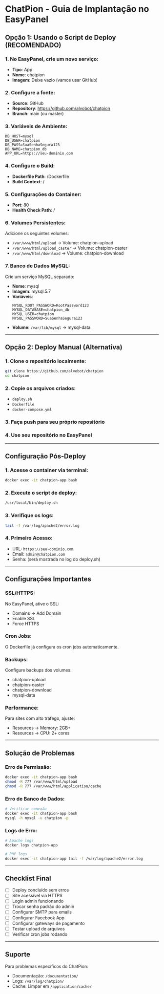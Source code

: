 # ChatPion - Guia de Implantação no EasyPanel

## Opção 1: Usando o Script de Deploy (RECOMENDADO)

### 1. No EasyPanel, crie um novo serviço:
- **Tipo**: App
- **Nome**: chatpion
- **Imagem**: Deixe vazio (vamos usar GitHub)

### 2. Configure a fonte:
- **Source**: GitHub
- **Repository**: https://github.com/alvobot/chatpion
- **Branch**: main (ou master)

### 3. Variáveis de Ambiente:
```env
DB_HOST=mysql
DB_USER=chatpion
DB_PASS=SuaSenhaSegura123
DB_NAME=chatpion_db
APP_URL=https://seu-dominio.com
```

### 4. Configure o Build:
- **Dockerfile Path**: /Dockerfile
- **Build Context**: /

### 5. Configurações do Container:
- **Port**: 80
- **Health Check Path**: /

### 6. Volumes Persistentes:
Adicione os seguintes volumes:
- `/var/www/html/upload` → Volume: chatpion-upload
- `/var/www/html/upload_caster` → Volume: chatpion-caster
- `/var/www/html/download` → Volume: chatpion-download

### 7. Banco de Dados MySQL:
Crie um serviço MySQL separado:
- **Nome**: mysql
- **Imagem**: mysql:5.7
- **Variáveis**:
  ```env
  MYSQL_ROOT_PASSWORD=RootPassword123
  MYSQL_DATABASE=chatpion_db
  MYSQL_USER=chatpion
  MYSQL_PASSWORD=SuaSenhaSegura123
  ```
- **Volume**: `/var/lib/mysql` → mysql-data

---

## Opção 2: Deploy Manual (Alternativa)

### 1. Clone o repositório localmente:
```bash
git clone https://github.com/alvobot/chatpion
cd chatpion
```

### 2. Copie os arquivos criados:
- `deploy.sh`
- `Dockerfile`
- `docker-compose.yml`

### 3. Faça push para seu próprio repositório

### 4. Use seu repositório no EasyPanel

---

## Configuração Pós-Deploy

### 1. Acesse o container via terminal:
```bash
docker exec -it chatpion-app bash
```

### 2. Execute o script de deploy:
```bash
/usr/local/bin/deploy.sh
```

### 3. Verifique os logs:
```bash
tail -f /var/log/apache2/error.log
```

### 4. Primeiro Acesso:
- URL: `https://seu-dominio.com`
- Email: `admin@chatpion.com`
- Senha: (será mostrada no log do deploy.sh)

---

## Configurações Importantes

### SSL/HTTPS:
No EasyPanel, ative o SSL:
- Domains → Add Domain
- Enable SSL
- Force HTTPS

### Cron Jobs:
O Dockerfile já configura os cron jobs automaticamente.

### Backups:
Configure backups dos volumes:
- chatpion-upload
- chatpion-caster
- chatpion-download
- mysql-data

### Performance:
Para sites com alto tráfego, ajuste:
- Resources → Memory: 2GB+
- Resources → CPU: 2+ cores

---

## Solução de Problemas

### Erro de Permissão:
```bash
docker exec -it chatpion-app bash
chmod -R 777 /var/www/html/upload
chmod -R 777 /var/www/html/application/cache
```

### Erro de Banco de Dados:
```bash
# Verificar conexão
docker exec -it chatpion-app bash
mysql -h mysql -u chatpion -p
```

### Logs de Erro:
```bash
# Apache logs
docker logs chatpion-app

# PHP logs
docker exec -it chatpion-app tail -f /var/log/apache2/error.log
```

---

## Checklist Final

- [ ] Deploy concluído sem erros
- [ ] Site acessível via HTTPS
- [ ] Login admin funcionando
- [ ] Trocar senha padrão do admin
- [ ] Configurar SMTP para emails
- [ ] Configurar Facebook App
- [ ] Configurar gateways de pagamento
- [ ] Testar upload de arquivos
- [ ] Verificar cron jobs rodando

---

## Suporte

Para problemas específicos do ChatPion:
- Documentação: `/documentation/`
- Logs: `/var/log/chatpion/`
- Cache: Limpar em `/application/cache/`